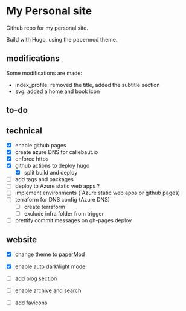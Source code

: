 # My Personal site

Github repo for my personal site.

Build with Hugo, using the papermod theme.

## modifications

Some modifications are made:

- index_profile: removed the title, added the subtitle section
- svg: added a home and book icon

## to-do

## technical

- [x] enable github pages
- [x] create azure DNS for callebaut.io
- [x] enforce https
- [x] github actions to deploy hugo
    - [x] split build and deploy
- [ ] add tags and packages
- [ ] deploy to Azure static web apps ?
- [ ] implement environments (`Azure static web apps or github pages)
- [ ] terraform for DNS config (Azure DNS)
    - [ ] create terraform
    - [ ] exclude infra folder from trigger
- [ ] prettify commit messages on gh-pages deploy

## website

- [x] change theme to [paperMod](https://themes.gohugo.io/hugo-papermod/)
- [x] enable auto dark\light mode
- [ ] add blog section 
- [ ] enable archive and search
- [ ] add favicons


